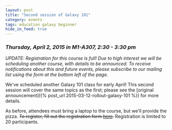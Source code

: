```yaml
---
layout: post
title: "Second session of Galaxy 101"
category: events
tags: education galaxy beginner
hide_in_feed: true
---
```


### *Thursday, April 2, 2015 in M1-A307, 2:30 - 3:30 pm*

*UPDATE: Registration for this course is full!
Due to high interest we will be scheduling another course, with details to be announced.
To receive notifications about this and future events, please subscribe to our mailing list using the form at the bottom left of the page.*

We've scheduled another Galaxy 101 class for early April!
This second session will cover the same topics as the first; please see the [original announcement]({% post_url 2015-03-12-rollout-galaxy-101 %}) for more details.

As before, attendees must bring a laptop to the course, but we'll provide the pizza.
<strike>To register, fill out the registration form [here](https://www.surveymonkey.com/s/98DG7SN).</strike>
Registration is limited to 20 participants.
